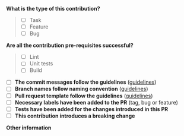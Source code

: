 **What is the type of this contribution?**

>- [ ] Task
>- [ ] Feature
>- [ ] Bug


**Are all the contribution pre-requisites successful?**

>- [ ] Lint
>- [ ] Unit tests
>- [ ] Build

- [ ] **The commit messages follow the guidelines** ([guidelines](https://github.com/swapnil28verma/mockinator/wiki/Contribution-guidelines#commit-guidelines))
- [ ] **Branch names follow naming convention** ([guidelines](https://github.com/swapnil28verma/mockinator/wiki/Contribution-guidelines#branch-naming-convention))
- [ ] **Pull request template follow the guidelines** ([guidelines](https://github.com/swapnil28verma/mockinator/wiki/Contribution-guidelines#pull-request-guidelines))
- [ ] **Necessary labels have been added to the PR** (tag, bug or feature)
- [ ] **Tests have been added for the changes introduced in this PR**
- [ ] **This contribution introduces a breaking change**

**Other information**
